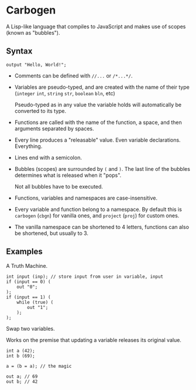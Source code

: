 # Carbogen
A Lisp-like language that compiles to JavaScript and makes use of scopes (known as "bubbles"). 

## Syntax
```
output "Hello, World!";
```
- Comments can be defined with `//...` or `/*...*/`.
- Variables are pseudo-typed, and are created with the name of their type (`integer` `int`, `string` `str`, `boolean` `bln`, etc)

  Pseudo-typed as in any value the variable holds will automatically be converted to its type. 
- Functions are called with the name of the function, a space, and then arguments separated by spaces.
- Every line produces a "releasable" value. Even variable declarations. Everything.
- Lines end with a semicolon.
- Bubbles (scopes) are surrounded by `(` and `)`. The last line of the bubbles determines what is released when it "pops".

  Not all bubbles have to be executed.
- Functions, variables and namespaces are case-insensitive.
- Every variable and function belong to a namespace. By default this is `carbogen` (`cbgn`) for vanilla ones, and `project` (`proj`) for custom ones.
- The vanilla namespace can be shortened to 4 letters, functions can also be shortened, but usually to 3.

## Examples

A Truth Machine.
```
int input (inp); // store input from user in variable, input
if (input == 0) (
    out "0";
);
if (input == 1) (
    while (true) (
        out "1";
    );
);
```

Swap two variables.

Works on the premise that updating a variable releases its original value.
```
int a (42);
int b (69);

a = (b = a); // the magic

out a; // 69
out b; // 42
```
